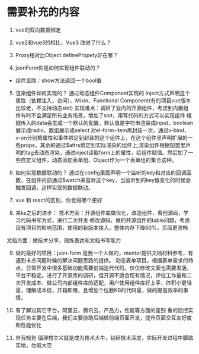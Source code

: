 # 需要补充的内容
1. vue的双向数据绑定
2. vue2和vue3的相比，Vue3 改进了什么？
3. Proxy相对比Object.definePropety好在哪？

4. jsonForm你是如何实现组件联动的？
- 组件显隐：show方法返回一个bool值

5. 渲染组件如何实现的？
通过动态组件Component实现的
Inject方式声明这个属性（依赖注入，访问）、Mixin、Functional Component(有的项目vue版本比较老，不支持动态slot)
实现难点：调研了业内的开源组件，考虑到内置组件有时不会满足所有业务场景，增加了slot，用写代码的方式可以实现组件
根据传入的data会生成一个默认的配置，默认值是字符串渲染成input，boolean展示成radio，数组展示成select 对el-form-item再封装一次，通过v-bind、v-on分别把属性和事件绑定到封装的这个组件上，在这个组件里声明扩展的一些props，其余的通过$attrs绑定到实际渲染的组件上,渲染组件根据配置里声明的tag去动态渲染，通过inject读取form上的属性，给组件赋值。然后加了一些自定义组件，动态添加表单组、Object作为一个表单组的集合这种。

6. 如何实现数据联动的？
通过在config里面声明一个监听的key和对应的回调函数，在组件内部通过$watch来监听这个key，当监听到的key值变化的时候会触发回调，这样实现的数据联动。
7. vue 和 react的区别，你觉得哪个更好

8. 来ks之后的进步：
技术方面：开源组件库做优化，改造组件，看他源码，学习代码书写方式，进行二次开发
修改源码，做的开源组件的table问题，考虑现有项目的影响范围，使用的新版本接入，整体内存下降60%，页面更流畅

文档方面：做技术分享，锻炼表达和文档书写能力

9. 做的最好的项目：json-form
是我一个人做的，mentor提供文档材料参考，有遇到卡点问题时候的解决问题思路的提供。
动态表单项目，根据表单需求的特点，日常开发中很多基础功能需要前端迭代代码，仅仅修改文案也需要发版，平台不稳定。进行了开源库的调研，但开源不适合现有情况，评估工作量和二次开发成本，做公司内部组件库的适配，用户使用组件库好上手，体积小更轻量，理解成本低，开箱即用，且增加个位数KB的代码量，做的提高效率的事情。

10. 有了解过其它平台，阿里云，腾讯云，产品力，性能等方面的差别
重的监控实现任务主要在后端，我们主要协助后端做前端页面开发，提升页面交互友好度和性能优化

11. 自我规划
偏理想主义就是成为技术大牛，钻研技术深度，实际开发过程中脚踏实地，勿假大空
